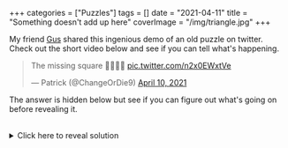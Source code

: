+++
categories = ["Puzzles"]
tags = []
date = "2021-04-11"
title = "Something doesn't add up here"
coverImage = "/img/triangle.jpg"
+++

My friend [Gus](https://twitter.com/gusthema) shared this ingenious demo of an old puzzle on twitter. Check out the short video below and see if you can tell what's happening.

<!--more-->

<blockquote class="twitter-tweet"><p lang="en" dir="ltr">The missing square 🤔🤷🏼‍♂️ <a href="https://t.co/n2x0EWxtVe">pic.twitter.com/n2x0EWxtVe</a></p>&mdash; Patrick (@ChangeOrDie9) <a href="https://twitter.com/ChangeOrDie9/status/1380976626876436483?ref_src=twsrc%5Etfw">April 10, 2021</a></blockquote> <script async src="https://platform.twitter.com/widgets.js" charset="utf-8"></script>

The answer is hidden below but see if you can figure out what's going on before revealing it.

<br>

<details>
  <summary>Click here to reveal solution</summary>

Notice how in both configurations, the two triangles are lined up such that their long edges (a.k.a. their hypotenuses) seem to be perfectly aligned. But do they form a straight line? One way to check is to compute the slope of the two hypotenuses. If they really form a straight line, they must have the same slope.

You may recall from high school math that we calculate the slope of a line by choosing any two points on the line and calculating the change in the y axis divided by the change in the x axis (in the old days, we called this rise over run). Let's do that for each of these two triangles.

The larger one, let's call it triangle A, is 8 units tall by 3 units wide which gives a slope of <sup>8</sup>&frasl;<sub>3</sub>, or 2<sup>2</sup>&frasl;<sub>3</sub>. The smaller one, which we'll call triangle B, is 5 units tall by 2 units wide, which gives a slope of 2<sup>1</sup>&frasl;<sub>2</sub>. So they have different slopes, which gives us a clue as to what's happening here.

Because they don't form a straight line, in the starting configuration, the aggregate hypotenuse bends slightly inward, and in the second configuration the line bends slightly outward. How much area in the aggregate triangle does that bending account for? You guessed it, exactly one unit, which is why the second configuration seems to be missing in interior square.

Ok, that's a lot of words but can we use math to verify this claim? In the words of famous mathematician, [Bob the Builder](https://www.youtube.com/watch?v=qtgA9w5vHp8), "Yes, we can!"

Let's start by calculating the area of the rectangles (simply count the squares):

- area(rect A) = 8
- area(rect B) = 7
- area(both) = 8 + 7 = 15 square units

Now let's calculate the area of the triangles (formula: one-half base times height):

- area(triangle A) = .5 (8 * 3) = .5 * 24 = 12 
- area(triangle B) = .5 (5 * 2) = .5 * 10 = 5
- area(both) = 12 + 5 = 17 square units

So, no matter how you arrange these four shapes, the total area they cover is 15 + 17 = 32 square units.

Now let's calculate the area of the triangle we're trying to cover (you have to watch the video carefully to see this, but the red shaded triangle is 13 by 5, so...

- area(covered triangle) = .5 (13 * 5) = .5 * 65 = 32.5

This tells us something important: the total area of the shapes we're using to cover the background triangle is exactly one-half of a square unit smaller than the red triangle we're trying to cover! This difference of one-half of a unit must be the area lost or gained by the bend in the hypotenuse. When we go from bending inward to bending outward, we gain two of these one-half units, which is one full unit. That one extra unit added into the outer "bulge" of the hypotenuse is perfectly compensated for by the inteior "missing" square.
</details>
